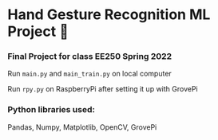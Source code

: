 # Hand Gesture Recognition ML Project 🤖

### Final Project for class EE250 Spring 2022

Run `main.py` and `main_train.py` on local computer

Run `rpy.py` on RaspberryPi after setting it up with GrovePi

### Python libraries used:
Pandas, Numpy, Matplotlib, OpenCV, GrovePi
